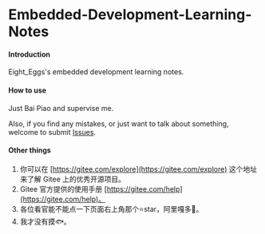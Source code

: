# Embedded-Development-Learning-Notes

#### Introduction

Eight_Eggs's embedded development learning notes.

#### How to use

Just Bai Piao and supervise me.

Also, if you find any mistakes, or just want to talk about something, welcome to submit [Issues](https://gitee.com/eight-eggs/embedded-development-learning-notes/issues).

#### Other things

1.  你可以在 [https://gitee.com/explore](https://gitee.com/explore) 这个地址来了解 Gitee 上的优秀开源项目。
2.  Gitee 官方提供的使用手册 [https://gitee.com/help](https://gitee.com/help)。
3.  各位看官能不能点一下页面右上角那个⭐star，阿里嘎多🥰。
4.  我才没有摸🐟。